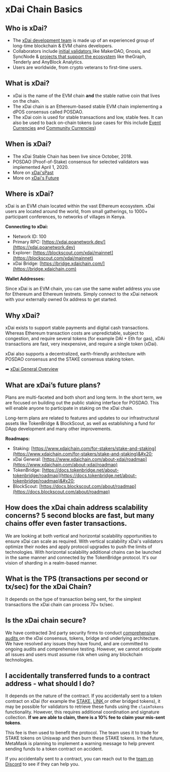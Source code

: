 # xDai Chain Basics

## Who is xDai?

* The [xDai development team](https://www.xdaichain.com/media/xdai-dev-team) is made up of an experienced group of long-time blockchain & EVM chains developers.&#x20;
* Collaborators include [initial validators ](../../for-validators/about-xdai-validators/original-xdai-validators/)like MakerDAO, Gnosis, and SyncNode & [projects that support the ecosystem](../../for-developers/developer-resources/#dapp-management-and-developer-tools) like theGraph, Tenderly and AnyBlock Analytics.&#x20;
* Users are worldwide, from crypto veterans to first-time users.

## What is xDai?

* xDai is the name of the EVM chain **and** the stable native coin that lives on the chain.&#x20;
* The xDai chain is an Ethereum-based stable EVM chain implementing a dPOS consensus called POSDAO.&#x20;
* The xDai coin is used for stable transactions and low, stable fees. It can also be used to back on-chain tokens (use cases for this include [Event Currencies](../use-cases/cryptocurrency-for-events-and-conferences/) and [Community Currencies](../use-cases/community-currencies.md))

## When is xDai?

* The xDai Stable Chain has been live since October, 2018.&#x20;
* POSDAO (Proof-of-Stake) consensus for selected validators was implemented April 1, 2020.&#x20;
* More on [xDai'sPast](https://forum.poa.network/t/xdai-the-birth-of-the-stable-chain/2812)
* More on [xDai's Future](../roadmap/)

## Where is xDai?

xDai is an EVM chain located within the vast Ethereum ecosystem. xDai users are located around the world, from small gatherings, to 1000+ participant conferences, to networks of villages in Kenya.

**Connecting to xDai:**

* Network ID: 100&#x20;
* Primary RPC:  [https://xdai.poanetwork.dev/](https://xdai.poanetwork.dev)
* Explorer: [https://blockscout.com/xdai/mainnet](https://blockscout.com/xdai/mainnet)
* xDai Bridge: [https://bridge.xdaichain.com/](https://bridge.xdaichain.com)

**Wallet Addresses:**

Since xDai is an EVM chain, you can use the same wallet address you use for Ethereum and Ethereum testnets. Simply connect to the xDai network with your externally owned 0x address to get started.

## Why xDai?

xDai exists to support stable payments and digital cash transactions. Whereas Ethereum transaction costs are unpredictable, subject to congestion, and require several tokens (for example DAI + Eth for gas), xDAi transactions are fast, very inexpensive, and require a single token (xDai).

xDai also supports a decentralized, earth-friendly architecture with POSDAO consensus and the STAKE consensus staking token.

➡ [xDai General Overview](../news-and-information/media-articles/xdai-chain-basic-overview-presentation.md)

## **What are xDai’s future plans?**

Plans are multi-faceted and both short and long term. In the short term, we are focused on building out the public staking interface for POSDAO. This will enable anyone to participate in staking on the xDai chain.

Long-term plans are related to features and updates to our infrastructural assets like TokenBridge & BlockScout, as well as establishing a fund for DApp development and many other improvements.

**Roadmaps:**

* Staking: [https://www.xdaichain.com/for-stakers/stake-and-staking](https://www.xdaichain.com/for-stakers/stake-and-staking)&#x20;
* xDai General: [https://www.xdaichain.com/about-xdai/roadmap](https://www.xdaichain.com/about-xdai/roadmap) &#x20;
* TokenBridge:  [https://docs.tokenbridge.net/about-tokenbridge/roadmap](https://docs.tokenbridge.net/about-tokenbridge/roadmap)&#x20;
* BlockScout: [https://docs.blockscout.com/about/roadmap](https://docs.blockscout.com/about/roadmap)

## How does the xDai chain address scalability concerns? 5 second blocks are fast, but many chains offer even faster transactions.

We are looking at both vertical and horizontal scalability opportunities to ensure xDai can scale as required. With vertical scalability xDai's validators optimize their nodes and apply protocol upgrades to push the limits of technologies. With horizontal scalability additional chains can be launched in the same manner and connected by the TokenBridge protocol. It's our vision of sharding in a realm-based manner.

## What is the TPS (transactions per second or tx/sec) for the xDai Chain?

It depends on the type of transaction being sent, for the simplest transactions the xDai chain can process 70+ tx/sec.

## Is the xDai chain secure?

We have contracted 3rd party security firms to conduct [comprehensive audits ](../../for-developers/security-audits.md)on the xDai consensus, tokens, bridge and underlying architecture. We have resolved any issues they have found, and are committed to ongoing audits and comprehensive testing. However, we cannot anticipate all issues and users must assume risk when using any blockchain technologies.

## I accidentally transferred funds to a contract address - what should I do?

It depends on the nature of the contract. If you accidentally sent to a token contract on xDai (for example the [STAKE,](https://blockscout.com/xdai/mainnet/tokens/0xb7D311E2Eb55F2f68a9440da38e7989210b9A05e/token-transfers) [LINK ](https://blockscout.com/xdai/mainnet/tokens/0xE2e73A1c69ecF83F464EFCE6A5be353a37cA09b2/token-transfers)or other bridged tokens), it may be possible for validators to retrieve these funds using the `claimTokens` functionality. However, this requires additional coordination and signature collection. **If we are able to claim, there is a 10% fee to claim your mis-sent tokens**.

This fee is then used to benefit the protocol. The team uses it to trade for STAKE tokens on Uniswap and then burn these STAKE tokens. In the future, MetaMask is planning to implement a warning message to help prevent sending funds to a token contract on accident.&#x20;

If you accidentally sent to a contract, you can reach out to the [team on Discord](https://discord.gg/mPJ9zkq) to see if they can help you.
